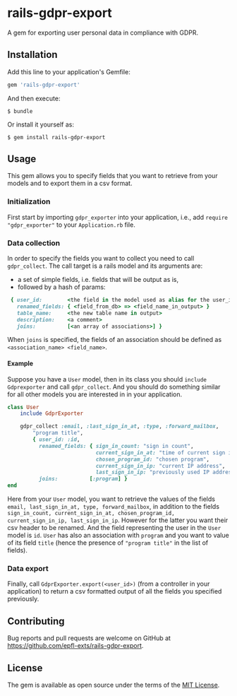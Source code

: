 # rails-gdpr-export

A gem for exporting user personal data in compliance with GDPR.

## Installation

Add this line to your application's Gemfile:

```ruby
gem 'rails-gdpr-export'
```

And then execute:

    $ bundle

Or install it yourself as:

    $ gem install rails-gdpr-export

## Usage

This gem allows you to specify fields that you want to retrieve from your models and to export them in a csv format.

### Initialization

First start by importing `gdpr_exporter` into your application, i.e., add `require "gdpr_exporter"` to your `Application.rb` file.

### Data collection

In order to specify the fields you want to collect you need to call `gdpr_collect`.
The call target is a rails model and its arguments are:
* a set of simple fields, i.e. fields that will be output as is,
* followed by a hash of params:

```ruby
 { user_id:        <the field in the model used as alias for the user_id field>
   renamed_fields: { <field_from_db> => <field_name_in_output> }
   table_name:     <the new table name in output>
   description:    <a comment>
   joins:          [<an array of associations>] }
```

When `joins` is specified, the fields of an association should be defined as `<association_name> <field_name>`.

#### Example

Suppose you have a `User` model, then in its class you should `include Gdprexporter` and call `gdpr_collect`.
And you should do something similar for all other models you are interested in in your application.

```ruby
class User
    include GdprExporter

    gdpr_collect :email, :last_sign_in_at, :type, :forward_mailbox,
        "program title",
        { user_id: :id,
          renamed_fields: { sign_in_count: "sign in count",
                            current_sign_in_at: "time of current sign in",
                            chosen_program_id: "chosen program",
                            current_sign_in_ip: "current IP address",
                            last_sign_in_ip: "previously used IP address" },
          joins:          [:program] }
end
```

Here from your `User` model, you want to retrieve the values of the fields `email, last_sign_in_at,
type, forward_mailbox`, in addition to the fields `sign_in_count, current_sign_in_at, chosen_program_id, current_sign_in_ip, last_sign_in_ip`. However for the latter you want their csv header to be renamed. And the field representing the user in the `User` model is `id`.
`User` has also an association with `program` and you want to value of its field `title` (hence the presence of `"program title"` in the list of fields).

### Data export

Finally, call `GdprExporter.export(<user_id>)` (from a controller in your application) to return a csv formatted output of all the fields you specified previously.


## Contributing

Bug reports and pull requests are welcome on GitHub at https://github.com/epfl-exts/rails-gdpr-export.

## License

The gem is available as open source under the terms of the [MIT License](https://opensource.org/licenses/MIT).
